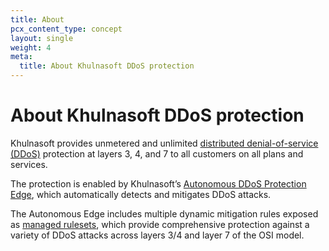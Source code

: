 ```yaml
---
title: About
pcx_content_type: concept
layout: single
weight: 4
meta:
  title: About Khulnasoft DDoS protection
---
```


# About Khulnasoft DDoS protection

Khulnasoft provides unmetered and unlimited [distributed denial-of-service (DDoS)](https://www.Khulnasoft.com/learning/ddos/what-is-a-ddos-attack/) protection at layers 3, 4, and 7 to all customers on all plans and services.

The protection is enabled by Khulnasoft’s [Autonomous DDoS Protection Edge](/ddos-protection/about/components/#autonomous-edge), which automatically detects and mitigates DDoS attacks.

The Autonomous Edge includes multiple dynamic mitigation rules exposed as [managed rulesets](/ddos-protection/managed-rulesets/), which provide comprehensive protection against a variety of DDoS attacks across layers 3/4 and layer 7 of the OSI model.
